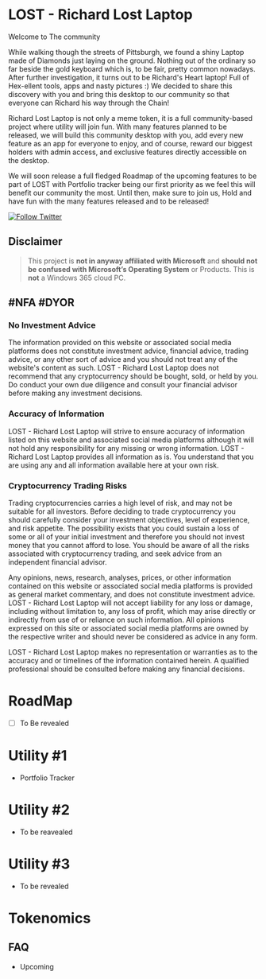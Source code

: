 # LOST - Richard Lost Laptop

Welcome to The community

While walking though the streets of Pittsburgh, we found a shiny Laptop made of Diamonds just laying on the ground.
Nothing out of the ordinary so far beside the gold keyboard which is, to be fair, pretty common nowadays.
After further investigation, it turns out to be Richard's Heart laptop! Full of Hex-ellent tools, apps and nasty pictures :)
We decided to share this discovery with you and bring this desktop to our community so that everyone can Richard his way through the Chain!

Richard Lost Laptop is not only a meme token, it is a full community-based project where utility will join fun.
With many features planned to be released, we will build this community desktop with you, add every new feature as an app for everyone to enjoy,
and of course, reward our biggest holders with admin access, and exclusive features directly accessible on the desktop.

We will soon release a full fledged Roadmap of the upcoming features to be part of LOST with Portfolio tracker being our first priority
as we feel this will benefit our community the most.
Until then, make sure to join us, Hold and have fun with the many features released and to be released!

[![Follow Twitter](https://img.shields.io/twitter/follow/blueedgetechno?label=Follow%20me&style=social)](https://twitter.com/RichardHeartWin)

## Disclaimer

> This project is **not in anyway affiliated with Microsoft** and **should not be confused with Microsoft’s Operating System** or Products.
> This is **not** a Windows 365 cloud PC.

## #NFA #DYOR

### No Investment Advice

The information provided on this website or associated social media platforms does not constitute investment advice, financial advice, trading advice, or any other sort of advice and you should not treat any of the website's content as such. LOST - Richard Lost Laptop does not recommend that any cryptocurrency should be bought, sold, or held by you. Do conduct your own due diligence and consult your financial advisor before making any investment decisions.

### Accuracy of Information

LOST - Richard Lost Laptop will strive to ensure accuracy of information listed on this website and associated social media platforms although it will not hold any responsibility for any missing or wrong information. LOST - Richard Lost Laptop provides all information as is. You understand that you are using any and all information available here at your own risk.

### Cryptocurrency Trading Risks

Trading cryptocurrencies carries a high level of risk, and may not be suitable for all investors. Before deciding to trade cryptocurrency you should carefully consider your investment objectives, level of experience, and risk appetite. The possibility exists that you could sustain a loss of some or all of your initial investment and therefore you should not invest money that you cannot afford to lose. You should be aware of all the risks associated with cryptocurrency trading, and seek advice from an independent financial advisor.

Any opinions, news, research, analyses, prices, or other information contained on this website or associated social media platforms is provided as general market commentary, and does not constitute investment advice. LOST - Richard Lost Laptop will not accept liability for any loss or damage, including without limitation to, any loss of profit, which may arise directly or indirectly from use of or reliance on such information. All opinions expressed on this site or associated social media platforms are owned by the respective writer and should never be considered as advice in any form.

LOST - Richard Lost Laptop makes no representation or warranties as to the accuracy and or timelines of the information contained herein. A qualified professional should be consulted before making any financial decisions.

# RoadMap

- [ ] To Be revealed

# Utility #1

- Portfolio Tracker

# Utility #2

- To be reavealed

# Utility #3

- To be revealed

# Tokenomics

## FAQ

- Upcoming
